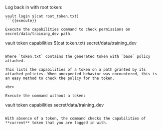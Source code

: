 Log back in with root token:

```
vault login $(cat root_token.txt)
```{{execute}}

Execute the capabilities command to check permissions on secret/data/training_dev path.

```
vault token capabilities $(cat token.txt) secret/data/training_dev
```{{execute}}

Where `token.txt` contains the generated token with `base` policy attached.

This lists the capabilities of a token on a path granted by its attached policies. When unexpected behavior was encountered, this is an easy method to check the policy for the token.

<br>

Execute the command without a token:

```
vault token capabilities secret/data/training_dev
```{{execute}}

With absence of a token, the command checks the capabilities of **current** token that you are logged in with.
